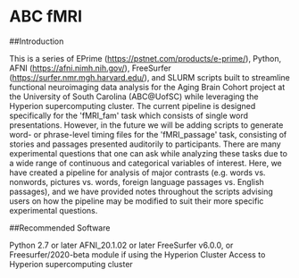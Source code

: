 # ABC fMRI

##Introduction

This is a series of EPrime (https://pstnet.com/products/e-prime/), Python, AFNI (https://afni.nimh.nih.gov/), FreeSurfer (https://surfer.nmr.mgh.harvard.edu/), and SLURM scripts built to streamline functional neuroimaging data analysis for the Aging Brain Cohort project at the University of South Carolina (ABC@UofSC) while leveraging the Hyperion supercomputing cluster. The current pipeline is designed specifically for the 'fMRI_fam' task which consists of single word presentations. However, in the future we will be adding scripts to generate word- or phrase-level timing files for the 'fMRI_passage' task, consisting of stories and passages presented auditorily to participants. There are many experimental questions that one can ask while analyzing these tasks due to a wide range of continuous and categorical variables of interest. Here, we have created a pipeline for analysis of major contrasts (e.g. words vs. nonwords, pictures vs. words, foreign language passages vs. English passages), and we have provided notes throughout the scripts advising users on how the pipeline may be modified to suit their more specific experimental questions.

##Recommended Software

Python 2.7 or later
AFNI_20.1.02 or later
FreeSurfer v6.0.0, or Freesurfer/2020-beta module if using the Hyperion Cluster
Access to Hyperion supercomputing cluster

